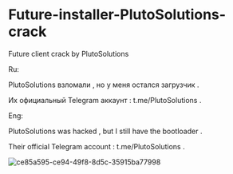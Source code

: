 # Future-installer-PlutoSolutions-crack
<p>Future client crack by  PlutoSolutions</p>
<p>Ru:</p>
<a>PlutoSolutions взломали , но у меня остался загрузчик .</p>
<a>Их официальный Telegram аккаунт : t.me/PlutoSolutions .</p>
<p>Eng:</p>
<a>PlutoSolutions was hacked , but I still have the bootloader .</p>
<a>Their official Telegram account : t.me/PlutoSolutions .</p>

![ce85a595-ce94-49f8-8d5c-35915ba77998](https://user-images.githubusercontent.com/102436871/231504057-2cd6baa8-3959-49b4-88fe-3c93704762e3.png)
